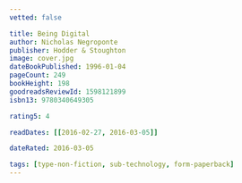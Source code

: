 ```yaml
---
vetted: false

title: Being Digital
author: Nicholas Negroponte
publisher: Hodder & Stoughton
image: cover.jpg
dateBookPublished: 1996-01-04
pageCount: 249
bookHeight: 198
goodreadsReviewId: 1598121899
isbn13: 9780340649305

rating5: 4

readDates: [[2016-02-27, 2016-03-05]]

dateRated: 2016-03-05

tags: [type-non-fiction, sub-technology, form-paperback]
---
```

